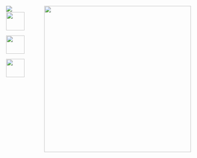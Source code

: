 <img src="https://github-readme-stats.vercel.app/api?username=Abolfazl-Taj&show_icons=true&theme=dark" width="400" align="right"> <img src="https://streak-stats.demolab.com?user=Abolfazl-Taj&theme=react&hide_border=true&border_radius=10&date_format=M%20j%5B%2C%20Y%5D&card_width=400&ring=000000&border=EB0000&background=45%2C0092FF%2CEB0000&stroke=EBEBEB&fire=FF0000&currStreakNum=EBEBEB&sideNums=000000&currStreakLabel=000000&sideLabels=EBEBEB&dates=000000&excludeDaysLabel=000000" align="left">




<br>
<a href="https://www.instagram.com/leviackermanam" target="blank"><img src="https://cdn.discordapp.com/attachments/1149778945592541387/1157656774380367963/Instagram.png?ex=65196763&is=651815e3&hm=621d90115fea20acd26b456fc1507afeaa8fd817009853b15a02e92fd01222f2&" height="50" align="center" /></a>

<a href="https://leviackermanam18@gmail.com" target="blank"><img src="https://cdn.discordapp.com/attachments/1149778945592541387/1157661522819035156/gmail.png?ex=65196bcf&is=65181a4f&hm=1e1e7fc9e94022858c5f26279301d08200213f267697e9502e8989a2bcf60215&" height="50" align="center" /></a>

<a href="https://discord.com/users/553522569114812421" target="blank"><img src="https://cdn.discordapp.com/attachments/1149778945592541387/1157663025122267216/discord.png?ex=65196d35&is=65181bb5&hm=e0cc759be71a8c5cfd69259df1def89c59578789174a971d6186038371447877&" height="50" align="center" /></a>
